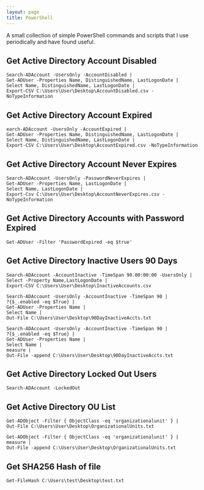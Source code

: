 ```yaml
---
layout: page
title: PowerShell
---
```


A small collection of simple PowerShell commands and scripts that I use periodically and have found useful.


## Get Active Directory Account Disabled
~~~
Search-ADAccount -UsersOnly -AccountDisabled | 
Get-ADUser -Properties Name, DistinguishedName, LastLogonDate | 
Select Name, DistinguishedName, LastLogonDate | 
Export-CSV C:\Users\User\Desktop\AccountDisabled.csv -NoTypeInformation
~~~

## Get Active Directory Account Expired
~~~
earch-ADAccount -UsersOnly -AccountExpired | 
Get-ADUser -Properties Name, DistinguishedName, LastLogonDate | 
Select Name, DistinguishedName, LastLogonDate | 
Export-CSV C:\Users\User\Desktop\AccountExpired.csv -NoTypeInformation
~~~

## Get Active Directory Account Never Expires
~~~
Search-ADAccount -UsersOnly -PasswordNeverExpires | 
Get-ADUser -Properties Name, LastLogonDate | 
Select Name, LastLogonDate | 
Export-Csv C:\Users\User\Desktop\AccountNeverExpires.csv -NoTypeInformation
~~~

## Get Active Directory Accounts with Password Expired
~~~
Get-ADUser -Filter 'PasswordExpired -eq $true'
~~~

## Get Active Directory Inactive Users 90 Days
~~~
Search-ADAccount -AccountInactive -TimeSpan 90.00:00:00 -UsersOnly | 
Select -Property Name,LastLogonDate | 
Export-CSV C:\Users\User\Desktop\InactiveAccounts.csv
~~~

~~~
Search-ADAccount -UsersOnly -AccountInactive -TimeSpan 90 | 
?{$_.enabled -eq $True} | 
Get-ADUser -Properties Name | 
Select Name | 
Out-File C:\Users\User\Desktop\90DayInactiveAccts.txt
~~~

~~~
Search-ADAccount -UsersOnly -AccountInactive -TimeSpan 90 | 
?{$_.enabled -eq $True} | 
Get-ADUser -Properties Name | 
Select Name | 
measure | 
Out-File -append C:\Users\User\Desktop\90DayInactiveAccts.txt
~~~

## Get Active Directory Locked Out Users
~~~
Search-ADAccount -LockedOut
~~~

## Get Active Directory OU List

~~~
Get-ADObject -Filter { ObjectClass -eq 'organizationalunit' } | 
Out-File C:\Users\User\Desktop\OrganizationalUnits.txt
~~~

~~~
Get-ADObject -Filter { ObjectClass -eq 'organizationalunit' } | 
measure | 
Out-File -append C:\Users\User\Desktop\OrganizationalUnits.txt
~~~

## Get SHA256 Hash of file
~~~
Get-FileHash C:\Users\test\Desktop\test.txt
~~~

